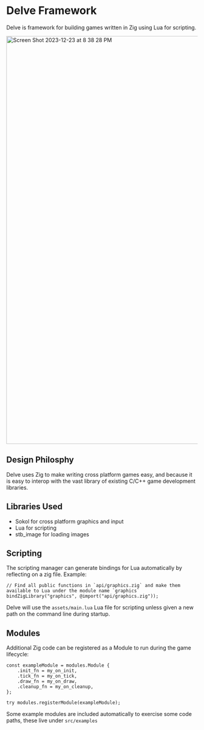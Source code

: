 # Delve Framework

Delve is framework for building games written in Zig using Lua for scripting.

<img width="1072" alt="Screen Shot 2023-12-23 at 8 38 28 PM" src="https://github.com/Interrupt/delve-framework/assets/1374/63bc9219-45c8-40d0-9adc-6ec27e1ab43a">

## Design Philosphy

Delve uses Zig to make writing cross platform games easy, and because it is easy to interop with the vast library of existing C/C++ game development libraries.

## Libraries Used

* Sokol for cross platform graphics and input
* Lua for scripting
* stb_image for loading images

## Scripting

The scripting manager can generate bindings for Lua automatically by reflecting on a zig file. Example:

```
// Find all public functions in `api/graphics.zig` and make them available to Lua under the module name `graphics`
bindZigLibrary("graphics", @import("api/graphics.zig"));
```

Delve will use the `assets/main.lua` Lua file for scripting unless given a new path on the command line during startup.

## Modules

Additional Zig code can be registered as a Module to run during the game lifecycle:

```
const exampleModule = modules.Module {
    .init_fn = my_on_init,
    .tick_fn = my_on_tick,
    .draw_fn = my_on_draw,
    .cleanup_fn = my_on_cleanup,
};

try modules.registerModule(exampleModule);
```

Some example modules are included automatically to exercise some code paths, these live under `src/examples`
